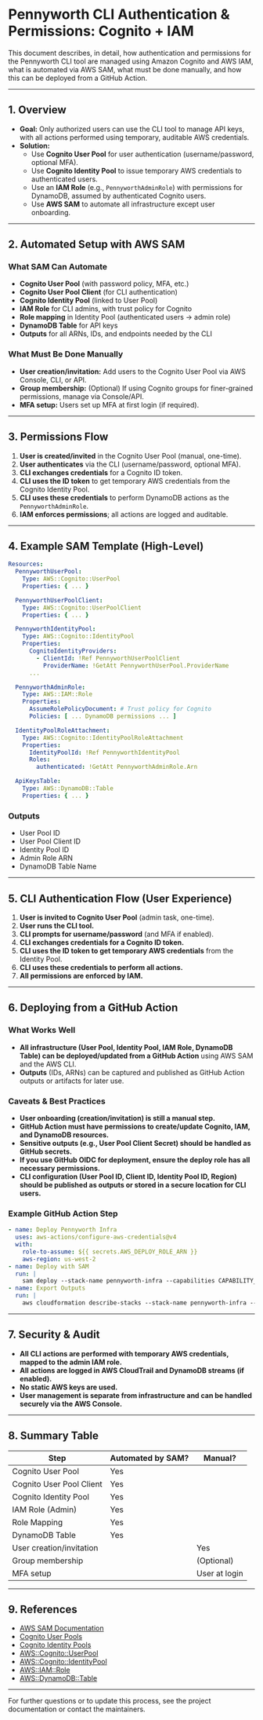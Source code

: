 # Pennyworth CLI Authentication & Permissions: Cognito + IAM

This document describes, in detail, how authentication and permissions for the Pennyworth CLI tool are managed using Amazon Cognito and AWS IAM, what is automated via AWS SAM, what must be done manually, and how this can be deployed from a GitHub Action.

---

## 1. Overview
- **Goal:** Only authorized users can use the CLI tool to manage API keys, with all actions performed using temporary, auditable AWS credentials.
- **Solution:**
  - Use **Cognito User Pool** for user authentication (username/password, optional MFA).
  - Use **Cognito Identity Pool** to issue temporary AWS credentials to authenticated users.
  - Use an **IAM Role** (e.g., `PennyworthAdminRole`) with permissions for DynamoDB, assumed by authenticated Cognito users.
  - Use **AWS SAM** to automate all infrastructure except user onboarding.

---

## 2. Automated Setup with AWS SAM

### What SAM Can Automate
- **Cognito User Pool** (with password policy, MFA, etc.)
- **Cognito User Pool Client** (for CLI authentication)
- **Cognito Identity Pool** (linked to User Pool)
- **IAM Role** for CLI admins, with trust policy for Cognito
- **Role mapping** in Identity Pool (authenticated users → admin role)
- **DynamoDB Table** for API keys
- **Outputs** for all ARNs, IDs, and endpoints needed by the CLI

### What Must Be Done Manually
- **User creation/invitation:** Add users to the Cognito User Pool via AWS Console, CLI, or API.
- **Group membership:** (Optional) If using Cognito groups for finer-grained permissions, manage via Console/API.
- **MFA setup:** Users set up MFA at first login (if required).

---

## 3. Permissions Flow

1. **User is created/invited** in the Cognito User Pool (manual, one-time).
2. **User authenticates** via the CLI (username/password, optional MFA).
3. **CLI exchanges credentials** for a Cognito ID token.
4. **CLI uses the ID token** to get temporary AWS credentials from the Cognito Identity Pool.
5. **CLI uses these credentials** to perform DynamoDB actions as the `PennyworthAdminRole`.
6. **IAM enforces permissions**; all actions are logged and auditable.

---

## 4. Example SAM Template (High-Level)

```yaml
Resources:
  PennyworthUserPool:
    Type: AWS::Cognito::UserPool
    Properties: { ... }

  PennyworthUserPoolClient:
    Type: AWS::Cognito::UserPoolClient
    Properties: { ... }

  PennyworthIdentityPool:
    Type: AWS::Cognito::IdentityPool
    Properties:
      CognitoIdentityProviders:
        - ClientId: !Ref PennyworthUserPoolClient
          ProviderName: !GetAtt PennyworthUserPool.ProviderName
      ...

  PennyworthAdminRole:
    Type: AWS::IAM::Role
    Properties:
      AssumeRolePolicyDocument: # Trust policy for Cognito
      Policies: [ ... DynamoDB permissions ... ]

  IdentityPoolRoleAttachment:
    Type: AWS::Cognito::IdentityPoolRoleAttachment
    Properties:
      IdentityPoolId: !Ref PennyworthIdentityPool
      Roles:
        authenticated: !GetAtt PennyworthAdminRole.Arn

  ApiKeysTable:
    Type: AWS::DynamoDB::Table
    Properties: { ... }
```

### Outputs
- User Pool ID
- User Pool Client ID
- Identity Pool ID
- Admin Role ARN
- DynamoDB Table Name

---

## 5. CLI Authentication Flow (User Experience)

1. **User is invited to Cognito User Pool** (admin task, one-time).
2. **User runs the CLI tool.**
3. **CLI prompts for username/password** (and MFA if enabled).
4. **CLI exchanges credentials for a Cognito ID token.**
5. **CLI uses the ID token to get temporary AWS credentials** from the Identity Pool.
6. **CLI uses these credentials to perform all actions.**
7. **All permissions are enforced by IAM.**

---

## 6. Deploying from a GitHub Action

### What Works Well
- **All infrastructure (User Pool, Identity Pool, IAM Role, DynamoDB Table) can be deployed/updated from a GitHub Action** using AWS SAM and the AWS CLI.
- **Outputs** (IDs, ARNs) can be captured and published as GitHub Action outputs or artifacts for later use.

### Caveats & Best Practices
- **User onboarding (creation/invitation) is still a manual step.**
- **GitHub Action must have permissions to create/update Cognito, IAM, and DynamoDB resources.**
- **Sensitive outputs (e.g., User Pool Client Secret) should be handled as GitHub secrets.**
- **If you use GitHub OIDC for deployment, ensure the deploy role has all necessary permissions.**
- **CLI configuration (User Pool ID, Client ID, Identity Pool ID, Region) should be published as outputs or stored in a secure location for CLI users.**

### Example GitHub Action Step
```yaml
- name: Deploy Pennyworth Infra
  uses: aws-actions/configure-aws-credentials@v4
  with:
    role-to-assume: ${{ secrets.AWS_DEPLOY_ROLE_ARN }}
    aws-region: us-west-2
- name: Deploy with SAM
  run: |
    sam deploy --stack-name pennyworth-infra --capabilities CAPABILITY_IAM
- name: Export Outputs
  run: |
    aws cloudformation describe-stacks --stack-name pennyworth-infra --query "Stacks[0].Outputs"
```

---

## 7. Security & Audit
- **All CLI actions are performed with temporary AWS credentials, mapped to the admin IAM role.**
- **All actions are logged in AWS CloudTrail and DynamoDB streams (if enabled).**
- **No static AWS keys are used.**
- **User management is separate from infrastructure and can be handled securely via the AWS Console.**

---

## 8. Summary Table
| Step                        | Automated by SAM? | Manual?         |
|-----------------------------|-------------------|-----------------|
| Cognito User Pool           | Yes               |                 |
| Cognito User Pool Client    | Yes               |                 |
| Cognito Identity Pool       | Yes               |                 |
| IAM Role (Admin)            | Yes               |                 |
| Role Mapping                | Yes               |                 |
| DynamoDB Table              | Yes               |                 |
| User creation/invitation    |                   | Yes             |
| Group membership            |                   | (Optional)      |
| MFA setup                   |                   | User at login   |

---

## 9. References
- [AWS SAM Documentation](https://docs.aws.amazon.com/serverless-application-model/latest/developerguide/)
- [Cognito User Pools](https://docs.aws.amazon.com/cognito/latest/developerguide/cognito-user-identity-pools.html)
- [Cognito Identity Pools](https://docs.aws.amazon.com/cognito/latest/developerguide/cognito-identity.html)
- [AWS::Cognito::UserPool](https://docs.aws.amazon.com/AWSCloudFormation/latest/UserGuide/aws-resource-cognito-userpool.html)
- [AWS::Cognito::IdentityPool](https://docs.aws.amazon.com/AWSCloudFormation/latest/UserGuide/aws-resource-cognito-identitypool.html)
- [AWS::IAM::Role](https://docs.aws.amazon.com/AWSCloudFormation/latest/UserGuide/aws-resource-iam-role.html)
- [AWS::DynamoDB::Table](https://docs.aws.amazon.com/AWSCloudFormation/latest/UserGuide/aws-resource-dynamodb-table.html)

---

For further questions or to update this process, see the project documentation or contact the maintainers. 